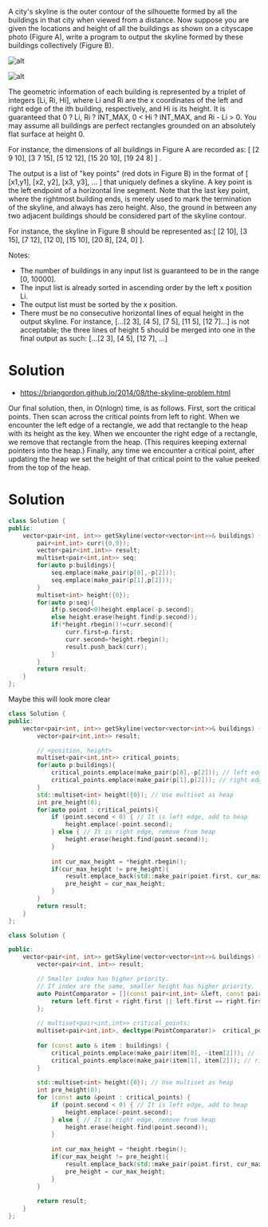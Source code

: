 A city's skyline is the outer contour of the silhouette formed by all the buildings in that city when viewed from a distance. Now suppose you are given the locations and height of all the buildings as shown on a cityscape photo (Figure A), write a program to output the skyline formed by these buildings collectively (Figure B).

![alt](https://leetcode.com/static/images/problemset/skyline1.jpg) 

![alt](https://leetcode.com/static/images/problemset/skyline2.jpg)

The geometric information of each building is represented by a triplet of integers [Li, Ri, Hi], where Li and Ri are the x coordinates of the left and right edge of the ith building, respectively, and Hi is its height. It is guaranteed that 0 ? Li, Ri ? INT_MAX, 0 < Hi ? INT_MAX, and Ri - Li > 0. You may assume all buildings are perfect rectangles grounded on an absolutely flat surface at height 0.

For instance, the dimensions of all buildings in Figure A are recorded as: [ [2 9 10], [3 7 15], [5 12 12], [15 20 10], [19 24 8] ] .

The output is a list of "key points" (red dots in Figure B) in the format of [ [x1,y1], [x2, y2], [x3, y3], ... ] that uniquely defines a skyline. A key point is the left endpoint of a horizontal line segment. Note that the last key point, where the rightmost building ends, is merely used to mark the termination of the skyline, and always has zero height. Also, the ground in between any two adjacent buildings should be considered part of the skyline contour.

For instance, the skyline in Figure B should be represented as:[ [2 10], [3 15], [7 12], [12 0], [15 10], [20 8], [24, 0] ].

Notes:

* The number of buildings in any input list is guaranteed to be in the range [0, 10000].  
* The input list is already sorted in ascending order by the left x position Li.  
* The output list must be sorted by the x position.  
* There must be no consecutive horizontal lines of equal height in the output skyline. For instance, [...[2 3], [4 5], [7 5], [11 5], [12 7]...] is not acceptable; the three lines of height 5 should be merged into one in the final output as such: [...[2 3], [4 5], [12 7], ...]  
# Solution

* https://briangordon.github.io/2014/08/the-skyline-problem.html

Our final solution, then, in O(nlogn) time, is as follows. First, sort the critical points. Then scan across the critical points from left to right. When we encounter the left edge of a rectangle, we add that rectangle to the heap with its height as the key. When we encounter the right edge of a rectangle, we remove that rectangle from the heap. (This requires keeping external pointers into the heap.) Finally, any time we encounter a critical point, after updating the heap we set the height of that critical point to the value peeked from the top of the heap.


# Solution

```cpp
class Solution {
public:
    vector<pair<int, int>> getSkyline(vector<vector<int>>& buildings) {
        pair<int,int> curr({0,0});
        vector<pair<int,int>> result;
        multiset<pair<int,int>> seq;
        for(auto p:buildings){
            seq.emplace(make_pair(p[0],-p[2]));
            seq.emplace(make_pair(p[1],p[2]));
        }
        multiset<int> height({0});
        for(auto p:seq){
            if(p.second<0)height.emplace(-p.second);
            else height.erase(height.find(p.second));
            if(*height.rbegin()!=curr.second){
                curr.first=p.first;
                curr.second=*height.rbegin();
                result.push_back(curr);
            }
        }
        return result;
    }
};
```

Maybe this will look more clear

```cpp
class Solution {
public:
    vector<pair<int, int>> getSkyline(vector<vector<int>>& buildings) {
        vector<pair<int,int>> result;

        // <position, height>
        multiset<pair<int,int>> critical_points;
        for(auto p:buildings){
            critical_points.emplace(make_pair(p[0],-p[2])); // left edge of rectangle
            critical_points.emplace(make_pair(p[1],p[2])); // right edge of rectangle
        }
        std::multiset<int> height({0}); // Use multiset as heap
        int pre_height(0);
        for(auto point : critical_points){
            if (point.second < 0) { // It is left edge, add to heap
                height.emplace(-point.second);
            } else { // It is right edge, remove from heap
                height.erase(height.find(point.second));
            }
            
            int cur_max_height = *height.rbegin();
            if(cur_max_height != pre_height){
                result.emplace_back(std::make_pair(point.first, cur_max_height));
                pre_height = cur_max_height;
            }
        }
        return result;
    }
};
```

```cpp
class Solution {

public:
    vector<pair<int, int>> getSkyline(vector<vector<int>>& buildings) {
        vector<pair<int, int>> result;

        // Smaller index has higher priority.
        // If index are the same, smaller height has higher priority.
        auto PointComparator = [](const pair<int,int> &left, const pair<int,int> &right) {
            return left.first < right.first || left.first == right.first && left.second < right.second;
        };
        
        // multiset<pair<int,int>> critical_points;
        multiset<pair<int,int>, decltype(PointComparator)>  critical_points(PointComparator);    
        
        for (const auto & item : buildings) {
            critical_points.emplace(make_pair(item[0], -item[2])); // left edge
            critical_points.emplace(make_pair(item[1], item[2])); // right edge
        }       
        
        std::multiset<int> height({0}); // Use multiset as heap
        int pre_height(0);
        for (const auto &point : critical_points) {
            if (point.second < 0) { // It is left edge, add to heap
                height.emplace(-point.second);
            } else { // It is right edge, remove from heap
                height.erase(height.find(point.second));
            }
            
            int cur_max_height = *height.rbegin();
            if(cur_max_height != pre_height){
                result.emplace_back(std::make_pair(point.first, cur_max_height));
                pre_height = cur_max_height;
            }
        }
        
        return result;
    }
};
```
